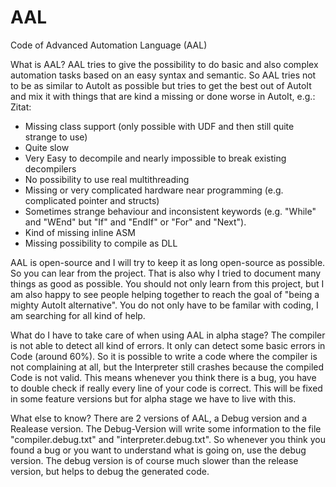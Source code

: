 # AAL
Code of Advanced Automation Language (AAL)

What is AAL?
AAL tries to give the possibility to do basic and also complex automation tasks based on an easy syntax and semantic.
So AAL tries not to be as similar to AutoIt as possible but tries to get the best out of AutoIt and mix it with things that are kind a missing or done worse in AutoIt, e.g.:
Zitat:
- Missing class support (only possible with UDF and then still quite strange to use)
- Quite slow
- Very Easy to decompile and nearly impossible to break existing decompilers
- No possibility to use real multithreading
- Missing or very complicated hardware near programming (e.g. complicated pointer and structs)
- Sometimes strange behaviour and inconsistent keywords (e.g. "While" and "WEnd" but "If" and "EndIf" or "For" and "Next").
- Kind of missing inline ASM
- Missing possibility to compile as DLL

AAL is open-source and I will try to keep it as long open-source as possible.
So you can lear from the project. That is also why I tried to document many things as good as possible.
You should not only learn from this project, but I am also happy to see people helping together to reach the goal of "being a mighty AutoIt alternative".
You do not only have to be familar with coding, I am searching for all kind of help.

What do I have to take care of when using AAL in alpha stage?
The compiler is not able to detect all kind of errors. It only can detect some basic errors in Code (around 60%).
So it is possible to write a code where the compiler is not complaining at all, but the Interpreter still crashes because the compiled Code is not valid. This means whenever you think there is a bug, you have to double check if really every line of your code is correct.
This will be fixed in some feature versions but for alpha stage we have to live with this.

What else to know?
There are 2 versions of AAL, a Debug version and a Realease version.
The Debug-Version will write some information to the file "compiler.debug.txt" and "interpreter.debug.txt".
So whenever you think you found a bug or you want to understand what is going on, use the debug version.
The debug version is of course much slower than the release version, but helps to debug the generated code.
